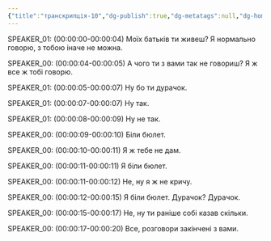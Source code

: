 ```yaml
---
{"title":"транскрипція-10","dg-publish":true,"dg-metatags":null,"dg-home":null,"permalink":"/psiholog/transkripcziya-10/","dgPassFrontmatter":true,"noteIcon":""}
---
```


SPEAKER_01:
(00:00:00-00:00:04)  Моїх батьків ти живеш? Я нормально говорю, з тобою іначе не можна.

SPEAKER_00:
(00:00:04-00:00:05)  А чого ти з вами так не говориш? Я ж все ж тобі говорю.

SPEAKER_01:
(00:00:05-00:00:07)  Ну бо ти дурачок.

SPEAKER_01:
(00:00:07-00:00:07)  Ну так.

SPEAKER_01:
(00:00:08-00:00:09)  Ну не так.

SPEAKER_00:
(00:00:09-00:00:10)  Біли бюлет.

SPEAKER_00:
(00:00:10-00:00:11)  Я ж тебе не дам.

SPEAKER_00:
(00:00:11-00:00:11)  Я біли бюлет.

SPEAKER_00:
(00:00:11-00:00:12)  Не, ну я ж не кричу.

SPEAKER_00:
(00:00:12-00:00:15)  Я біли бюлет. Дурачок? Дурачок.

SPEAKER_00:
(00:00:15-00:00:17)  Не, ну ти раніше собі казав скільки.

SPEAKER_00:
(00:00:17-00:00:20)  Все, розговори закінчені з вами.